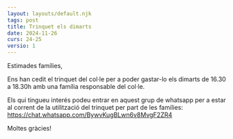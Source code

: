 ```yaml
---
layout: layouts/default.njk
tags: post
title: Trinquet els dimarts
date: 2024-11-26
curs: 24-25
versio: 1
---
```


Estimades famílies,

Ens han cedit el trinquet del col·le per a poder gastar-lo els dimarts de 16.30 a 18.30h amb una família responsable del col·le.

Els qui tingueu interés podeu entrar en aquest grup de whatsapp per a estar al corrent de la utilització del trinquet per part de les famílies: <https://chat.whatsapp.com/BywvKugBLwn6v8MvgF2ZR4>

Moltes gràcies!